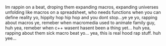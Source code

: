 Im rappin on a beat, droping them expanding macros, expanding universes unfolding like macros on a spreadsheet, who needs functions when you can define reality
yo, hippity hop hip hop and you dont stop...ye ye yo, rapping about macros ye, remeber when macromedia used to animate family guy, huh yea, remeber when c++ wasent hasent
been a thing yet... huh yea, rapping about them sick macro beat yo... yea, this is real hood rap stuff. huh yee...

